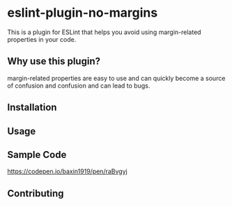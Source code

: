 # eslint-plugin-no-margins

This is a plugin for ESLint that helps you avoid using margin-related properties in your code.

## Why use this plugin?

margin-related properties are easy to use and can quickly become a source of confusion and confusion and can lead to bugs.

## Installation

## Usage

## Sample Code

https://codepen.io/baxin1919/pen/raBvgyj

## Contributing
